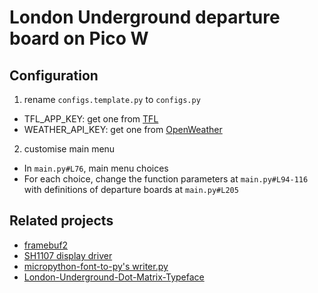 # London Underground departure board on Pico W

## Configuration
1. rename `configs.template.py` to `configs.py`
  - TFL_APP_KEY: get one from [TFL](https://api-portal.tfl.gov.uk/)
  - WEATHER_API_KEY: get one from [OpenWeather](https://openweathermap.org/api)
2. customise main menu 
  - In `main.py#L76`, main menu choices
  - For each choice, change the function parameters at `main.py#L94-116` with definitions of departure boards at `main.py#L205`

## Related projects
- [framebuf2](https://github.com/peter-l5/framebuf2)
- [SH1107 display driver](https://github.com/peter-l5/SH1107)
- [micropython-font-to-py's writer.py](https://github.com/peterhinch/micropython-font-to-py/blob/master/writer/writer.py)
- [London-Underground-Dot-Matrix-Typeface](https://github.com/petykowski/London-Underground-Dot-Matrix-Typeface)